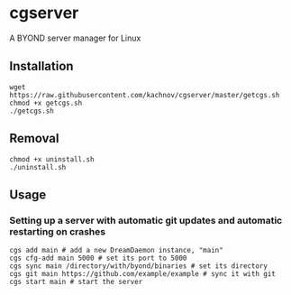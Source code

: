 # cgserver
A BYOND server manager for Linux

## Installation
```
wget https://raw.githubusercontent.com/kachnov/cgserver/master/getcgs.sh
chmod +x getcgs.sh
./getcgs.sh
```

## Removal
```
chmod +x uninstall.sh
./uninstall.sh
```

## Usage

### Setting up a server with automatic git updates and automatic restarting on crashes
```
cgs add main # add a new DreamDaemon instance, "main"
cgs cfg-add main 5000 # set its port to 5000
cgs sync main /directory/with/byond/binaries # set its directory
cgs git main https://github.com/example/example # sync it with git
cgs start main # start the server
```
